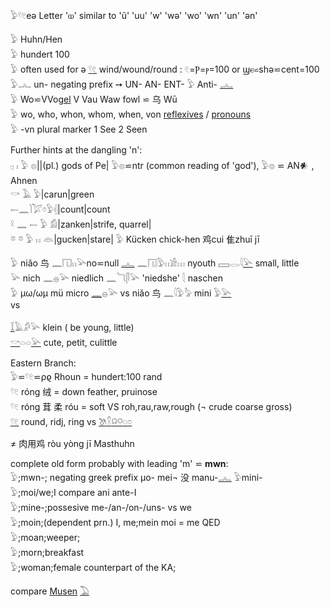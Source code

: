 𓅱𓍢𓏲eə Letter 'ⲱ' similar to 'ũ' 'uu' 'w' 'wə' 'wo' 'wn' 'un' 'ən'  

𓅱 Huhn/Hen  
𓅱 hundert 100  
𓅱 often used for ə [𓍢](𓍢)[𓏲](𓏲) wind/wound/round : 𓏲=Ⲣ=ⲣ=100 or ϣⲉ⋍shə⋍cent=100  
𓅱𓂜 un-  negating prefix  ➙ UN- AN- ENT- 𓅱 Anti- [𓂜](𓂜)  
𓅱 Wo⋍VVo[gel](𓅪) V Vau Waw fowl ⋍ 乌 Wū  
𓅱 wo, who, whon, whom, when, von [reflexives](Reflexives) / [pronouns](Pronouns)  
𓅱 -vn plural marker  1 See 2 Seen  

Further hints at the dangling 'n':  
𓊪 𓏤 𓅱 𓊖||(pl.) gods of Pe| 𓅱𓊖⋍ntr (common reading of 'god'), 𓅱𓊖 ⋍ AN𒀭 , Ahnen  
𓎡 𓄿 𓅱|carun|green  
𓍿𓈖𓌙𓅯𓏌𓅱𓏜|count|count  
𓍲 𓈖 𓍿 𓅱 𓀁|zanken|strife, quarrel|  
𓎼 𓎼 𓅱 𓏮 𓁻|gucken|stare| 𓅱 Kücken chick-hen 鸡cui 隹zhuī jī  


𓅱 niǎo 鸟 𓈖𓉔𓏮𓅪no⋍null [𓂜](𓂜) 𓈖𓉔𓅱𓏮𓀀𓏥  nyouth 𓈙𓂋𓇋[𓅪](𓅪) small, little  
𓅪 nich 𓈖𓐍𓅪 niedlich 𓈖𓆓𓋴𓅪 'niedshe' 𓇛 naschen  
𓅱 µω/ωµ mü micro [𓈖](𓈖)𓐍𓅪   vs niǎo 鸟 𓈖𓇋𓅱𓅦  mini 𓅱[𓅪](𓅪)  
vs  

[𓆼](𓆼)𓄿𓀔𓅪 klein    (   be young, little)  
[𓎡](𓎡)𓏏𓏏[𓅪](𓅪) cute, petit, culittle  

Eastern Branch:  
𓅱⋍𓍢𓏲⋍ρϱ Rhoun = hundert:100 rand  
𓍢𓏲 róng 绒 = down feather, pruinose  
𓍢𓏲 róng 茸 柔 róu = soft VS roh,rau,raw,rough (¬ crude coarse gross)  
[𓍢](𓍢)[𓏲](𓏲) round, ridj, ring  vs [𓌗](𓌗)[𓍵](𓍵)[𓍶](𓍶)[𓋪](𓋪)[𓏸](𓏸)[𓏌](𓏌)  

≠ 肉​用​鸡 ròu yòng jī Masthuhn  



complete old form probably with leading 'm' ⋍ **mwn**:  
𓅱;mwn-; negating greek prefix μo- mei¬ 	没​ manu-[𓂜](𓂜) 𓅱mini-  
𓅱;moi/we;I compare ani ante-I  
𓅱;mine-;possesive me-/an-/on-/uns- vs we  
𓅱;moin;(dependent prn.) I, me;mein moi = me QED  
𓅱;moan;weeper;  
𓅱;morn;breakfast  
𓅱;woman;female counterpart of the KA;  

compare [Musen](Musen) [𓅐](𓅐)  